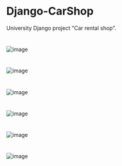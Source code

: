 # Django-CarShop
University Django project "Car rental shop".
#
![image](https://github.com/kubarrr/Django-CarShop/assets/100797029/6acbfd37-46c8-4bba-a0ce-f7b480ea88bb)
#
![image](https://github.com/kubarrr/Django-CarShop/assets/100797029/c65bc36a-b053-45b5-8d62-7ee6576c2847)
#
![image](https://github.com/kubarrr/Django-CarShop/assets/100797029/839c8e2f-e4a9-4cf8-bc33-66b2fdebe30f)
#
![image](https://github.com/kubarrr/Django-CarShop/assets/100797029/b695a12a-678d-4d0b-8239-390b277cc3f7)

#
![image](https://github.com/kubarrr/Django-CarShop/assets/100797029/7265c7b2-162d-4215-b758-a2189885a23d)
#
![image](https://github.com/kubarrr/Django-CarShop/assets/100797029/127457da-e5c2-4d5c-82c2-e2758c7ef199)






